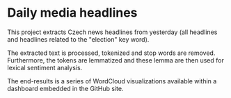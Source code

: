 # Daily media headlines

This project extracts Czech news headlines from yesterday (all headlines and headlines related to the "election" key word). 

The extracted text is processed, tokenized and stop words are removed. Furthermore, the tokens are lemmatized and these lemma are then used for lexical sentiment analysis.

The end-results is a series of WordCloud visualizations available within a dashboard embedded in the GitHub site. 
